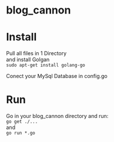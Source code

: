 # blog_cannon

# Install
Pull all files in 1 Directory  
and install Golgan  
`sudo apt-get install golang-go`

Conect your MySql Database in config.go  


# Run
Go in your blog_cannon directory and run:  
`go get ./...`  
and  
`go run *.go`
